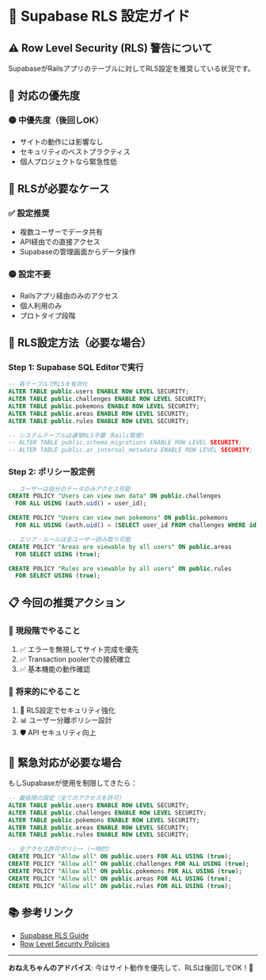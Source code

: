 # 🔐 Supabase RLS 設定ガイド

## ⚠️ Row Level Security (RLS) 警告について

SupabaseがRailsアプリのテーブルに対してRLS設定を推奨している状況です。

## 🎯 対応の優先度

### 🟡 **中優先度**（後回しOK）
- サイトの動作には影響なし
- セキュリティのベストプラクティス
- 個人プロジェクトなら緊急性低

## 🤔 **RLSが必要なケース**

### ✅ **設定推奨**
- 複数ユーザーでデータ共有
- API経由での直接アクセス
- Supabaseの管理画面からデータ操作

### 🟡 **設定不要**  
- Railsアプリ経由のみのアクセス
- 個人利用のみ
- プロトタイプ段階

## 🔧 **RLS設定方法（必要な場合）**

### Step 1: Supabase SQL Editorで実行

```sql
-- 各テーブルでRLSを有効化
ALTER TABLE public.users ENABLE ROW LEVEL SECURITY;
ALTER TABLE public.challenges ENABLE ROW LEVEL SECURITY;
ALTER TABLE public.pokemons ENABLE ROW LEVEL SECURITY;
ALTER TABLE public.areas ENABLE ROW LEVEL SECURITY;
ALTER TABLE public.rules ENABLE ROW LEVEL SECURITY;

-- システムテーブルは通常RLS不要（Rails管理）
-- ALTER TABLE public.schema_migrations ENABLE ROW LEVEL SECURITY;
-- ALTER TABLE public.ar_internal_metadata ENABLE ROW LEVEL SECURITY;
```

### Step 2: ポリシー設定例

```sql
-- ユーザーは自分のデータのみアクセス可能
CREATE POLICY "Users can view own data" ON public.challenges
  FOR ALL USING (auth.uid() = user_id);

CREATE POLICY "Users can view own pokemons" ON public.pokemons  
  FOR ALL USING (auth.uid() = (SELECT user_id FROM challenges WHERE id = challenge_id));

-- エリア・ルールは全ユーザー読み取り可能
CREATE POLICY "Areas are viewable by all users" ON public.areas
  FOR SELECT USING (true);

CREATE POLICY "Rules are viewable by all users" ON public.rules
  FOR SELECT USING (true);
```

## 📋 **今回の推奨アクション**

### 🎯 **現段階でやること**
1. ✅ エラーを無視してサイト完成を優先
2. ✅ Transaction poolerでの接続確立
3. ✅ 基本機能の動作確認

### 🔮 **将来的にやること**
1. 🔐 RLS設定でセキュリティ強化
2. 📊 ユーザー分離ポリシー設計
3. 🛡️ API セキュリティ向上

## 🚨 **緊急対応が必要な場合**

もしSupabaseが使用を制限してきたら：

```sql
-- 最低限の設定（全てのアクセスを許可）
ALTER TABLE public.users ENABLE ROW LEVEL SECURITY;
ALTER TABLE public.challenges ENABLE ROW LEVEL SECURITY;
ALTER TABLE public.pokemons ENABLE ROW LEVEL SECURITY;
ALTER TABLE public.areas ENABLE ROW LEVEL SECURITY;
ALTER TABLE public.rules ENABLE ROW LEVEL SECURITY;

-- 全アクセス許可ポリシー（一時的）
CREATE POLICY "Allow all" ON public.users FOR ALL USING (true);
CREATE POLICY "Allow all" ON public.challenges FOR ALL USING (true);
CREATE POLICY "Allow all" ON public.pokemons FOR ALL USING (true);
CREATE POLICY "Allow all" ON public.areas FOR ALL USING (true);
CREATE POLICY "Allow all" ON public.rules FOR ALL USING (true);
```

## 📚 **参考リンク**

- [Supabase RLS Guide](https://supabase.com/docs/guides/database/database-linter?lint=0013_rls_disabled_in_public)
- [Row Level Security Policies](https://supabase.com/docs/guides/auth/row-level-security)

---

**おねえちゃんのアドバイス**: 今はサイト動作を優先して、RLSは後回しでOK！💖
